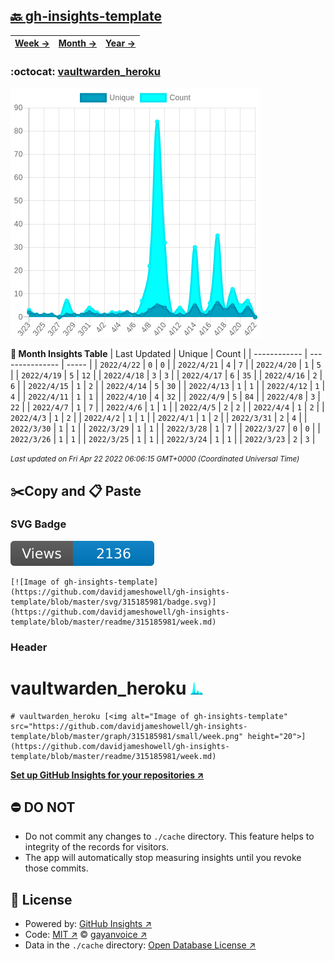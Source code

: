 ## [🔙 gh-insights-template](https://github.com/davidjameshowell/gh-insights-template)
| [**Week →**](https://github.com/davidjameshowell/gh-insights-template/blob/master/readme/315185981/week.md) | [**Month →**](https://github.com/davidjameshowell/gh-insights-template/blob/master/readme/315185981/month.md) | [**Year →**](https://github.com/davidjameshowell/gh-insights-template/blob/master/readme/315185981/year.md) |
 | ------------ | --------------- | ----- |

### :octocat: [vaultwarden_heroku](https://github.com/davidjameshowell/vaultwarden_heroku)
![Image of gh-insights-template](https://github.com/davidjameshowell/gh-insights-template/blob/master/graph/315185981/large/month.png)

**:calendar: Month Insights Table**
| Last Updated | Unique | Count |
 | ------------ | --------------- | ----- |
 | `2022/4/22` |  `0` | `0` |
 | `2022/4/21` |  `4` | `7` |
 | `2022/4/20` |  `1` | `5` |
 | `2022/4/19` |  `5` | `12` |
 | `2022/4/18` |  `3` | `3` |
 | `2022/4/17` |  `6` | `35` |
 | `2022/4/16` |  `2` | `6` |
 | `2022/4/15` |  `1` | `2` |
 | `2022/4/14` |  `5` | `30` |
 | `2022/4/13` |  `1` | `1` |
 | `2022/4/12` |  `1` | `4` |
 | `2022/4/11` |  `1` | `1` |
 | `2022/4/10` |  `4` | `32` |
 | `2022/4/9` |  `5` | `84` |
 | `2022/4/8` |  `3` | `22` |
 | `2022/4/7` |  `1` | `7` |
 | `2022/4/6` |  `1` | `1` |
 | `2022/4/5` |  `2` | `2` |
 | `2022/4/4` |  `1` | `2` |
 | `2022/4/3` |  `1` | `2` |
 | `2022/4/2` |  `1` | `1` |
 | `2022/4/1` |  `1` | `2` |
 | `2022/3/31` |  `2` | `4` |
 | `2022/3/30` |  `1` | `1` |
 | `2022/3/29` |  `1` | `1` |
 | `2022/3/28` |  `1` | `7` |
 | `2022/3/27` |  `0` | `0` |
 | `2022/3/26` |  `1` | `1` |
 | `2022/3/25` |  `1` | `1` |
 | `2022/3/24` |  `1` | `1` |
 | `2022/3/23` |  `2` | `3` |

<small><i>Last updated on Fri Apr 22 2022 06:06:15 GMT+0000 (Coordinated Universal Time)</i></small>

## ✂️Copy and 📋 Paste
### SVG Badge
[![Image of gh-insights-template](https://github.com/davidjameshowell/gh-insights-template/blob/master/svg/315185981/badge.svg)](https://github.com/davidjameshowell/gh-insights-template/blob/master/readme/315185981/week.md)
```readme
[![Image of gh-insights-template](https://github.com/davidjameshowell/gh-insights-template/blob/master/svg/315185981/badge.svg)](https://github.com/davidjameshowell/gh-insights-template/blob/master/readme/315185981/week.md)
```
### Header
# vaultwarden_heroku [<img alt="Image of gh-insights-template" src="https://github.com/davidjameshowell/gh-insights-template/blob/master/graph/315185981/small/week.png" height="20">](https://github.com/davidjameshowell/gh-insights-template/blob/master/readme/315185981/week.md)
```readme
# vaultwarden_heroku [<img alt="Image of gh-insights-template" src="https://github.com/davidjameshowell/gh-insights-template/blob/master/graph/315185981/small/week.png" height="20">](https://github.com/davidjameshowell/gh-insights-template/blob/master/readme/315185981/week.md)
```
[**Set up GitHub Insights for your repositories ↗️**](https://github.com/gayanvoice/github-insights)
## ⛔ DO NOT
- Do not commit any changes to `./cache` directory. This feature helps to integrity of the records for visitors.
- The app will automatically stop measuring insights until you revoke those commits.
## 📄 License
- Powered by: [GitHub Insights ↗️](https://github.com/gayanvoice/github-insights)
- Code: [MIT ↗️](./LICENSE) © [gayanvoice ↗️](https://github.com/gayanvoice)
- Data in the `./cache` directory: [Open Database License ↗️](https://opendatacommons.org/licenses/odbl/1-0/)
